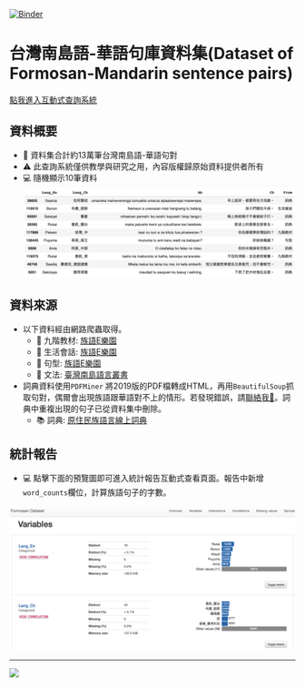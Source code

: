 [![Binder](https://mybinder.org/badge_logo.svg)](https://mybinder.org/v2/gh/howard-haowen/Formosan-languages/HEAD)

# 台灣南島語-華語句庫資料集(Dataset of Formosan-Mandarin sentence pairs)
[點我進入互動式查詢系統](https://share.streamlit.io/howard-haowen/formosan-languages/main/app.py)

## 資料概要
- 🎢 資料集合計約13萬筆台灣南島語-華語句對
- ⚠️ 此查詢系統僅供教學與研究之用，內容版權歸原始資料提供者所有
- 💻 隨機顯示10筆資料
![data_sample](sample-dataframe.png)

## 資料來源
- 以下資料經由網路爬蟲取得。
   + 🥅 九階教材: [族語E樂園](http://web.klokah.tw)
   + 💬 生活會話: [族語E樂園](http://web.klokah.tw)
   + 🧗 句型: [族語E樂園](http://web.klokah.tw)
   + 🔭 文法: [臺灣南島語言叢書](https://alilin.apc.gov.tw/tw/)
- 詞典資料使用`PDFMiner` 將2019版的PDF檔轉成HTML，再用`BeautifulSoup`抓取句對，偶爾會出現族語跟華語對不上的情形。若發現錯誤，請[聯絡我📩](https://github.com/howard-haowen)。詞典中重複出現的句子已從資料集中刪除。
   + 📚 詞典: [原住民族語言線上詞典](https://e-dictionary.apc.gov.tw/Index.htm?fbclid=IwAR18XBJPj2xs7nhpPlIUZ-P3joQRGXx22rbVcUvp14ysQu6SdrWYvo7gWCc)

## 統計報告

- 💻 點擊下面的預覽圖即可進入統計報告互動式查看頁面。報告中新增`word_counts`欄位，計算族語句子的字數。

[![pandas-profile](Pandas-profile-screenshot.png)](https://howard-haowen.github.io/Formosan-languages/Pandas-profile-report-of-the-dataset.html)

***
![](https://octodex.github.com/images/yaktocat.png)
